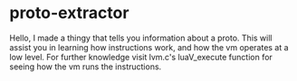 # proto-extractor

Hello, I made a thingy that tells you information about a proto.
This will assist you in learning how instructions work, and how the vm operates at a low level.
For further knowledge visit lvm.c's luaV_execute function for seeing how the vm runs the instructions.
